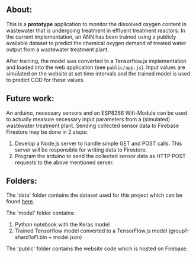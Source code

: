 ## About:
This is a **prototype** application to monitor the dissolved oxygen content in wastewater that is undergoing treatment in effluent treatment reactors. In the current implementation, an ANN has been trained using a publicly available dataset to predict the chemical oxygen demand of treated water output from a wastewater treatment plant. 

After training, the model was converted to a Tensorflow.js implementation and loaded into the web application (see `public/app.js`). Input values are simulated on the website at set time intervals and the trained model is used to predict COD for these values.

## Future work:
An arduino, necessary sensors and an ESP8266 Wifi-Module can be used to actually measure necessary input parameters from a (simulated) wastewater treatment plant. Sending collected sensor data to Firebase Firestore may be done in 2 steps: 
1. Develop a Node.js server to handle simple GET and POST calls. This server will be responsible for writing data to Firestore. 
2. Program the arduino to send the collected sensor data as HTTP POST requests to the above mentioned server. 

## Folders: 
The 'data' folder contains the dataset used for this project which can be found [here](https://archive.ics.uci.edu/ml/datasets/Water+Treatment+Plant). 

The 'model' folder contains:
1. Python notebook with the Keras model
2. Trained Tensorflow model converted to a TensorFlow.js model (group1-shard1of1.bin + model.json)

The 'public' folder contains the website code which is hosted on Firebase.

